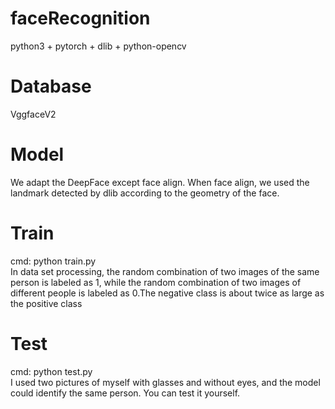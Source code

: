 # faceRecognition
python3 + pytorch + dlib + python-opencv

# Database
VggfaceV2

# Model
We adapt the DeepFace except face align. When face align, we used the landmark detected by dlib according to the geometry of the face.

# Train
cmd: python train.py  
In data set processing, the random combination of two images of the same person is labeled as 1, while the random combination of two images of different people is labeled as 0.The negative class is about twice as large as the positive class

# Test
cmd: python test.py  
I used two pictures of myself with glasses and without eyes, and the model could identify the same person. You can test it yourself.

